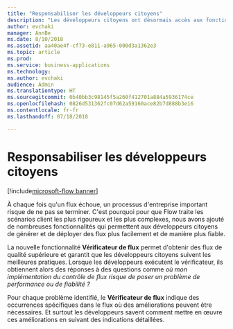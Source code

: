```yaml
---
title: "Responsabiliser les développeurs citoyens"
description: "Les développeurs citoyens ont désormais accès aux fonctionnalités clés nécessaires pour utiliser Microsoft Flow afin de créer des solutions plus fiables et prêtes à l'emploi."
author: evchaki
manager: AnnBe
ms.date: 8/10/2018
ms.assetid: aa40ae4f-cf73-e811-a965-000d3a1362e3
ms.topic: article
ms.prod: 
ms.service: business-applications
ms.technology: 
ms.author: evchaki
audience: Admin
ms.translationtype: HT
ms.sourcegitcommit: 0b40bb3c98145f5a260f412701a884a5936174ce
ms.openlocfilehash: 0826d531362fc07d62a59160ace82b7d888b3e16
ms.contentlocale: fr-fr
ms.lasthandoff: 07/18/2018

---
```

# <a name="empower-citizen-developers"></a>Responsabiliser les développeurs citoyens

[!include[microsoft-flow banner](../includes/microsoft-flow.md)]




À chaque fois qu'un flux échoue, un processus d'entreprise important risque de ne pas se terminer. C'est pourquoi pour que Flow traite les scénarios client les plus rigoureux et les plus complexes, nous avons ajouté de nombreuses fonctionnalités qui permettent aux développeurs citoyens de générer et de déployer des flux plus facilement et de manière plus fiable. 

La nouvelle fonctionnalité **Vérificateur de flux** permet d'obtenir des flux de qualité supérieure et garantit que les développeurs citoyens suivent les meilleures pratiques. Lorsque les développeurs exécutent le vérificateur, ils obtiennent alors des réponses à des questions comme *où mon implémentation du contrôle de flux risque de poser un problème de performance ou de fiabilité ?* 

Pour chaque problème identifié, le **Vérificateur de flux** indique des occurrences spécifiques dans le flux où des améliorations peuvent être nécessaires. Et surtout les développeurs savent comment mettre en œuvre ces améliorations en suivant des indications détaillées.

